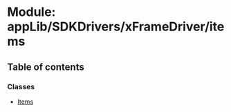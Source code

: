 # Module: appLib/SDKDrivers/xFrameDriver/items

## Table of contents

### Classes

- [Items](../classes/appLib_SDKDrivers_xFrameDriver_items.Items.md)
